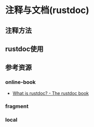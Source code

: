# 注释与文档(rustdoc)

<!--ts-->


<!-- Created by https://github.com/ekalinin/github-markdown-toc -->
<!-- Added by: kuanhsiaokuo, at: Sun Jul 10 18:29:58 CST 2022 -->

<!--te-->

## 注释方法

## rustdoc使用

## 参考资源

### online-book

- [What is rustdoc? - The rustdoc book](https://doc.rust-lang.org/rustdoc/index.html)

### fragment

### local
